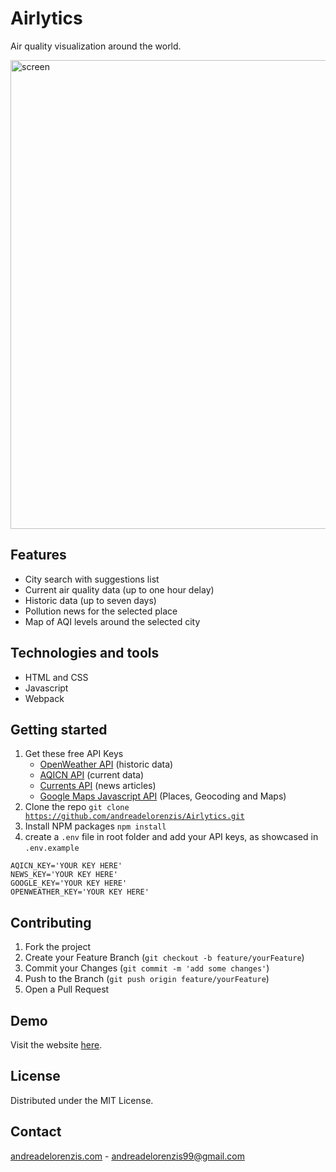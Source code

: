 # Airlytics
Air quality visualization around the world.

<img src="https://github.com/andreadelorenzis/Airlytics/blob/main/img/app-screen.PNG?raw=true" alt="screen" width="750" />

## Features 
- City search with suggestions list
- Current air quality data (up to one hour delay)
- Historic data (up to seven days) 
- Pollution news for the selected place
- Map of AQI levels around the selected city

## Technologies and tools
- HTML and CSS
- Javascript
- Webpack

## Getting started
1. Get these free API Keys
	- <a href="https://home.openweathermap.org/users/sign_up" target="_blank">OpenWeather API</a> (historic data)
	- <a href="https://aqicn.org/data-platform/token/#/" target="_blank">AQICN API</a> (current data)
	- <a href="https://www.currentsapi.services/en" target="_blank">Currents API</a> (news articles)
	- <a href="https://developers.google.com/maps/documentation/javascript/overview" target="_blank">Google Maps Javascript API</a> (Places, Geocoding and Maps)
2. Clone the repo
<code>git clone https://github.com/andreadelorenzis/Airlytics.git</code>
3. Install NPM packages
<code>npm install</code>
4. create a `.env` file in root folder and add your API keys, as showcased in `.env.example`
```
AQICN_KEY='YOUR KEY HERE'
NEWS_KEY='YOUR KEY HERE'
GOOGLE_KEY='YOUR KEY HERE'
OPENWEATHER_KEY='YOUR KEY HERE'
```

## Contributing
1. Fork the project
2. Create your Feature Branch (`git checkout -b feature/yourFeature`)
3. Commit your Changes (`git commit -m 'add some changes'`)
4. Push to the Branch (`git push origin feature/yourFeature`)
5. Open a Pull Request

## Demo
Visit the website <a href="https://airlytics.altervista.org/" target="_blank">here</a>.

## License 
Distributed under the MIT License.

## Contact
<a href="https://www.andreadelorenzis.com/" target="_blank">andreadelorenzis.com</a> - andreadelorenzis99@gmail.com
